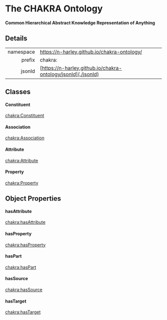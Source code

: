 # The CHAKRA Ontology

#### Common Hierarchical Abstract Knowledge Representation of Anything

## Details

| | |
| ---: | :--- |
| namespace | <https://n-harley.github.io/chakra-ontology/> |
| prefix | chakra: |
| jsonld | [https://n-harley.github.io/chakra-ontology/jsonld](./jsonld) |

## Classes

#### Constituent

[chakra:Constituent](https://n-harley.github.io/chakra-ontology/#Constituent)

#### Association

[chakra:Association](https://n-harley.github.io/chakra-ontology/#Association)

#### Attribute

[chakra:Attribute](https://n-harley.github.io/chakra-ontology/#Attribute)

#### Property

[chakra:Property](https://n-harley.github.io/chakra-ontology/#Property)

## Object Properties

#### hasAttribute

[chakra:hasAttribute](https://n-harley.github.io/chakra-ontology/#hasAttribute)

#### hasProperty

[chakra:hasProperty](https://n-harley.github.io/chakra-ontology/#hasProperty)

#### hasPart

[chakra:hasPart](https://n-harley.github.io/chakra-ontology/#hasPart)

#### hasSource

[chakra:hasSource](https://n-harley.github.io/chakra-ontology/#hasSource)

#### hasTarget

[chakra:hasTarget](https://n-harley.github.io/chakra-ontology/#hasTarget)
